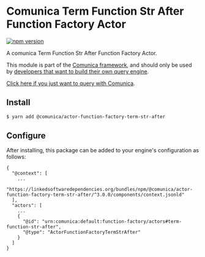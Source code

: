 # Comunica Term Function Str After Function Factory Actor

[![npm version](https://badge.fury.io/js/%40comunica%2Factor-function-factory-term-function-str-after.svg)](https://www.npmjs.com/package/@comunica/actor-function-factory-term-str-after)

A comunica Term Function Str After Function Factory Actor.

This module is part of the [Comunica framework](https://github.com/comunica/comunica),
and should only be used by [developers that want to build their own query engine](https://comunica.dev/docs/modify/).

[Click here if you just want to query with Comunica](https://comunica.dev/docs/query/).

## Install

```bash
$ yarn add @comunica/actor-function-factory-term-str-after
```

## Configure

After installing, this package can be added to your engine's configuration as follows:
```text
{
  "@context": [
    ...
    "https://linkedsoftwaredependencies.org/bundles/npm/@comunica/actor-function-factory-term-str-after/^3.0.0/components/context.jsonld"
  ],
  "actors": [
    ...
    {
      "@id": "urn:comunica:default:function-factory/actors#term-function-str-after",
      "@type": "ActorFunctionFactoryTermStrAfter"
    }
  ]
}
```
